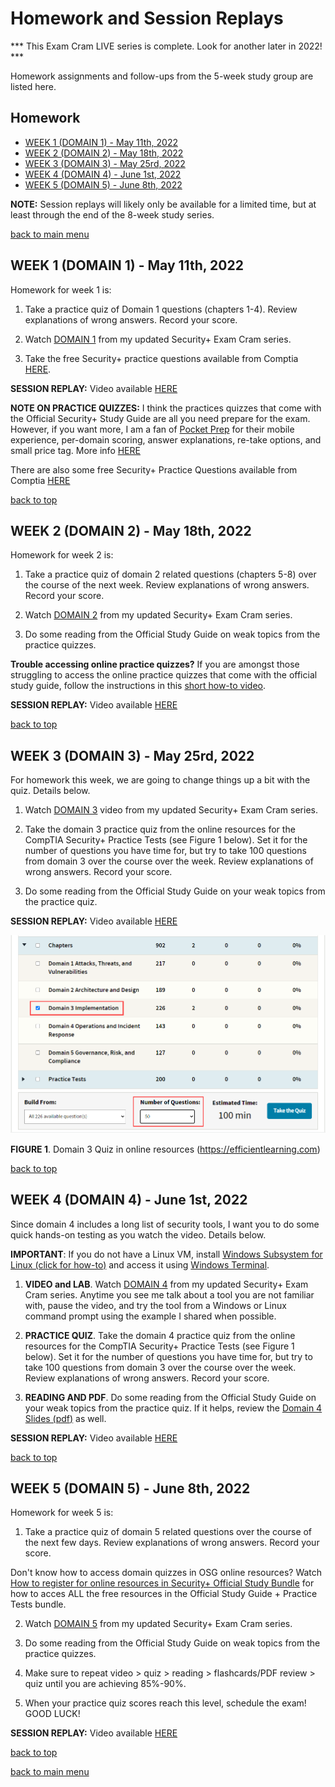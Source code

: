 # Homework and Session Replays

*** This Exam Cram LIVE series is complete. Look for another later in 2022! ***

Homework assignments and follow-ups from the 5-week study group are listed here.

## Homework

  - [WEEK 1 (DOMAIN 1) - May 11th, 2022](#week-1-domain-1---may-11th-2022)
  - [WEEK 2 (DOMAIN 2) - May 18th, 2022](#week-2-domain-2---may-18th-2022)
  - [WEEK 3 (DOMAIN 3) - May 25rd, 2022](#week-3-domain-3---may-25rd-2022)
  - [WEEK 4 (DOMAIN 4) - June 1st, 2022](#week-4-domain-4---june-1st-2022)
  - [WEEK 5 (DOMAIN 5) - June 8th, 2022](#week-5-domain-5---june-8th-2022)


**NOTE:** Session replays will likely only be available for a limited time, but at least through the end of the 8-week study series.

[back to main menu](https://github.com/pzerger/comptiaexamcram/blob/main/README.md)

## WEEK 1 (DOMAIN 1) - May 11th, 2022

Homework for week 1 is:

1. Take a practice quiz of Domain 1 questions (chapters 1-4). Review explanations of wrong answers. Record your score.

2. Watch [DOMAIN 1](https://youtu.be/9Hd8QJmZQUc?t=516) from my updated Security+ Exam Cram series.

3. Take the free Security+ practice questions available from Comptia [HERE](https://bit.ly/2SZ79m0).

**SESSION REPLAY:** Video available [HERE](https://youtu.be/WH6cBbEqn5w)

**NOTE ON PRACTICE QUIZZES:** I think the practices quizzes that come with the Official Security+ Study Guide are all you need prepare for the exam. However, if you want more, I am a fan of [Pocket Prep](https://www.pocketprep.com/exams/comptia-security/?ref=peterzerger) for their mobile experience, per-domain scoring, answer explanations, re-take options, and small price tag. More info [HERE](https://www.pocketprep.com/exams/comptia-security/?ref=peterzerger)

There are also some free Security+ Practice Questions available from Comptia [HERE](https://bit.ly/2SZ79m0)


[back to top](#homework-and-session-replays)

## WEEK 2 (DOMAIN 2) - May 18th, 2022

Homework for week 2 is:

1. Take a practice quiz of domain 2 related questions (chapters 5-8) over the course of the next week. Review explanations of wrong answers. Record your score.

2. Watch [DOMAIN 2](https://youtu.be/9Hd8QJmZQUc?t=8340) from my updated Security+ Exam Cram series.

3. Do some reading from the Official Study Guide on weak topics from the practice quizzes.

**Trouble accessing online practice quizzes?** If you are amongst those struggling to access the online practice quizzes that come with the official study guide, follow the instructions in this [short how-to video](https://youtu.be/expPsyQBcPQ).

**SESSION REPLAY:** Video available [HERE](https://youtu.be/NcwezSgZ_zs)

[back to top](#homework-and-session-replays)

## WEEK 3 (DOMAIN 3) - May 25rd, 2022

For homework this week, we are going to change things up a bit with the quiz. Details below.

1. Watch [DOMAIN 3](https://youtu.be/9Hd8QJmZQUc?t=18715) video from my updated Security+ Exam Cram series.

2. Take the domain 3 practice quiz from the online resources for the CompTIA Security+ Practice Tests (see Figure 1 below). Set it for the number of questions you have time for, but try to take 100 questions from domain 3 over the course over the week. Review explanations of wrong answers. Record your score.

3. Do some reading from the Official Study Guide on your weak topics from the practice quiz.

**SESSION REPLAY:** Video available [HERE](https://youtu.be/1idaCCWhR5c)

![Domain 3 Quiz](/images/dom3exam.png)

**FIGURE 1**. Domain 3 Quiz in online resources (https://efficientlearning.com)



[back to top](#homework-and-session-replays)

## WEEK 4 (DOMAIN 4) - June 1st, 2022

Since domain 4 includes a long list of security tools, I want you to do some quick hands-on testing as you watch the video. Details below.

**IMPORTANT**: If you do not have a Linux VM, install [Windows Subsystem for Linux (click for how-to)](https://docs.microsoft.com/en-us/windows/wsl/install) and access it using [Windows Terminal](https://docs.microsoft.com/en-us/windows/terminal/install).

1. **VIDEO and LAB**. Watch [DOMAIN 4](https://youtu.be/9Hd8QJmZQUc?t=28872) from my updated Security+ Exam Cram series. Anytime you see me talk about a tool you are not familiar with, pause the video, and try the tool from a Windows or Linux command prompt using the example I shared when possible.

2. **PRACTICE QUIZ**. Take the domain 4 practice quiz from the online resources for the CompTIA Security+ Practice Tests (see Figure 1 below). Set it for the number of questions you have time for, but try to take 100 questions from domain 3 over the course over the week. Review explanations of wrong answers. Record your score.

3. **READING AND PDF**. Do some reading from the Official Study Guide on your weak topics from the practice quiz. If it helps, review the [Domain 4 Slides (pdf)](https://1drv.ms/b/s!AmhtzcmYt5AViPciEOaHzZgJUfaUwQ?e=AkeaF8) as well.

**SESSION REPLAY:** Video available [HERE](https://youtu.be/tE_Y3fJ538g)


[back to top](#homework-and-session-replays)

## WEEK 5 (DOMAIN 5) - June 8th, 2022

Homework for week 5 is:

1. Take a practice quiz of domain 5 related questions over the course of the next few days. Review explanations of wrong answers. Record your score.

Don't know how to access domain quizzes in OSG online resources? Watch [How to register for online resources in Security+ Official Study Bundle](https://youtu.be/expPsyQBcPQ) for how to acces ALL the free resources in the Official Study Guide + Practice Tests bundle.

2. Watch [DOMAIN 5](https://youtu.be/9Hd8QJmZQUc?t=33859) from my updated Security+ Exam Cram series.

3. Do some reading from the Official Study Guide on weak topics from the practice quizzes.

4. Make sure to repeat video > quiz > reading > flashcards/PDF review > quiz until you are achieving 85%-90%.

5. When your practice quiz scores reach this level, schedule the exam! GOOD LUCK! 

**SESSION REPLAY:** Video available [HERE](https://youtu.be/KRz-hgeLIJY)

[back to top](#homework-and-session-replays)

[back to main menu](https://github.com/pzerger/comptiaexamcram/blob/main/README.md)